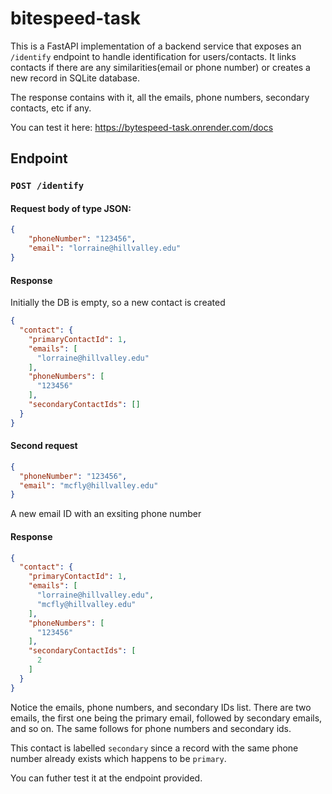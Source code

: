 # bitespeed-task

This is a FastAPI implementation of a backend service that exposes an `/identify` endpoint to handle identification for users/contacts. It links contacts if there are any similarities(email or phone number) or creates a new record in SQLite database.

The response contains with it, all the emails, phone numbers, secondary contacts, etc if any.

You can test it here: https://bytespeed-task.onrender.com/docs

## Endpoint
### `POST /identify`

#### Request body of type JSON:
```json
{
    "phoneNumber": "123456",
    "email": "lorraine@hillvalley.edu"
}
```

#### Response
Initially the DB is empty, so a new contact is created
```json
{
  "contact": {
    "primaryContactId": 1,
    "emails": [
      "lorraine@hillvalley.edu"
    ],
    "phoneNumbers": [
      "123456"
    ],
    "secondaryContactIds": []
  }
}
```

#### Second request
```json
{
  "phoneNumber": "123456",
  "email": "mcfly@hillvalley.edu"
}
```
A new email ID with an exsiting phone number

#### Response
```json
{
  "contact": {
    "primaryContactId": 1,
    "emails": [
      "lorraine@hillvalley.edu",
      "mcfly@hillvalley.edu"
    ],
    "phoneNumbers": [
      "123456"
    ],
    "secondaryContactIds": [
      2
    ]
  }
}
```
Notice the emails, phone numbers, and secondary IDs list. There are two emails, the first one being the primary email, followed by secondary emails, and so on. The same follows for phone numbers and secondary ids.

This contact is labelled `secondary` since a record with the same phone number already exists which happens to be `primary`.

You can futher test it at the endpoint provided.

